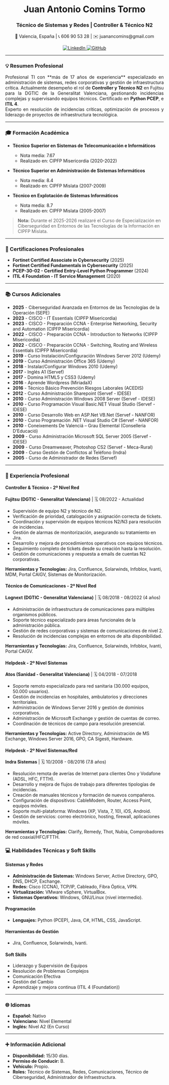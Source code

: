 <div align="center">
  <h1>Juan Antonio Comins Tormo</h1>
  <h3>Técnico de Sistemas y Redes | Controller & Técnico N2</h3>
  
  <p>
    📍 Valencia, España | 📞 606 90 53 28 | ✉️ juanancomins@gmail.com
  </p>

  <p>
    <a href="https://www.linkedin.com/in/juan-comins-9222aa212/" target="_blank">
      <img src="https://img.shields.io/badge/LinkedIn-0077B5?style=for-the-badge&logo=linkedin&logoColor=white" alt="LinkedIn">
    </a>
    <a href="https://github.com/juanantoniocomins" target="_blank">
      <img src="https://img.shields.io/badge/GitHub-100000?style=for-the-badge&logo=github&logoColor=white" alt="GitHub">
    </a>
  </p>
</div>

---

### 💡 Resumen Profesional

<p align="justify">
Profesional TI con **más de 17 años de experiencia** especializado en administración de sistemas, redes corporativas y gestión de infraestructura crítica. Actualmente desempeño el rol de <strong>Controller y Técnico N2</strong> en Fujitsu para la DGTIC de la Generalitat Valenciana, gestionando incidencias complejas y supervisando equipos técnicos. Certificado en <strong>Python PCEP</strong>, e <strong>ITIL 4</strong>. 
<br/>
Experto en resolución de incidencias críticas, optimización de procesos y liderazgo de proyectos de infraestructura tecnológica.
</p>

---

### 🎓 Formación Académica

- **Técnico Superior en Sistemas de Telecomunicación e Informáticos**
  - Nota media: 7.67
  - Realizado en: CIPFP Misericordia (2020-2022)

- **Técnico Superior en Administración de Sistemas Informáticos**
  - Nota media: 8.4
  - Realizado en: CIPFP Mislata (2007-2009)

- **Técnico en Explotación de Sistemas Informáticos**
  - Nota media: 8.7
  - Realizado en: CIPFP Mislata (2005-2007)

> **Nota:** Durante el 2025-2026 realizaré el Curso de Especialización en Ciberseguridad en Entornos de las Tecnologías de la Información en CIPFP Mislata.

---

### 🏅 Certificaciones Profesionales

- **Fortinet Certified Associate in Cybersecurity** (2025)
- **Fortinet Certified Fundamentals in Cybersecurity** (2025)
- **PCEP-30-02 - Certified Entry-Level Python Programmer** (2024)
- **ITIL 4 Foundation - IT Service Management** (2020)

---

### 📚 Cursos Adicionales

- **2025** - Ciberseguridad Avanzada en Entornos de las Tecnologías de la Operación (SEPE)
- **2023** - CISCO - IT Essentials (CIPFP Misericordia)
- **2023** - CISCO - Preparación CCNA - Enterprise Networking, Security and Automation (CIPFP Misericordia)
- **2022** - CISCO - Preparación CCNA - Introduction to Networks (CIPFP Misericordia)
- **2022** - CISCO - Preparación CCNA - Switching, Routing and Wireless Essentials (CIPFP Misericordia)
- **2019** - Curso Instalación/Configuración Windows Server 2012 (Udemy)
- **2019** - Curso Administración Office 365 (Udemy)
- **2018** - Instalar/Configurar Windows 2010 (Udemy)
- **2017** - Inglés A1 (Servef)
- **2017** - Domina HTML5 y CSS3 (Udemy)
- **2016** - Aprende Wordpress (MiriadaX)
- **2016** - Técnico Básico Prevención Riesgos Laborales (ACEDIS)
- **2012** - Curso Administración Sharepoint (Servef - IDESE)
- **2010** - Curso Administración Windows 2008 Server (Servef - IDESE)
- **2010** - Curso Programación Visual Basic.NET Visual Studio (Servef - IDESE)
- **2010** - Curso Desarrollo Web en ASP.Net VB.Net (Servef - NANFOR)
- **2010** - Curso Programación .NET Visual Studio C# (Servef - NANFOR)
- **2010** - Coneixements De Valenciá – Grau Elemental (Conselleria D’Educació)
- **2009** - Curso Administración Microsoft SQL Server 2005 (Servef - IDESE)
- **2009** - Curso Dreamweaver, Photoshop CS2 (Servef - Meca-Rural)
- **2009** - Curso Gestión de Conflictos al Teléfono (Indra)
- **2005** - Curso de Administrador de Redes (Servef)

---

### 💼 Experiencia Profesional

#### **Controller & Técnico - 2º Nivel Red**
**Fujitsu (DGTIC - Generalitat Valenciana)** | 🗓️ 08/2022 - Actualidad

- Supervisión de equipo N2 y técnico de N2.
- Verificación de prioridad, catalogación y asignación correcta de tickets.
- Coordinación y supervisión de equipos técnicos N2/N3 para resolución de incidencias.
- Gestión de alarmas de monitorización, asegurando su tratamiento en Jira.
- Desarrollo y mejora de procedimientos operativos con equipos técnicos.
- Seguimiento completo de tickets desde su creación hasta la resolución.
- Gestión de comunicaciones y respuesta a emails de cuentas N2 corporativas.

**Herramientas y Tecnologías:** Jira, Confluence, Solarwinds, Infoblox, Ivanti, MDM, Portal CAIGV, Sistemas de Monitorización.

#### **Técnico de Comunicaciones - 2º Nivel Red**
**Lognext (DGTIC - Generalitat Valenciana)** | 🗓️ 08/2018 - 08/2022 (4 años)

- Administración de infraestructura de comunicaciones para múltiples organismos públicos.
- Soporte técnico especializado para áreas funcionales de la administración pública.
- Gestión de redes corporativas y sistemas de comunicaciones de nivel 2.
- Resolución de incidencias complejas en entornos de alta disponibilidad.

**Herramientas y Tecnologías:** Jira, Confluence, Solarwinds, Infoblox, Ivanti, Portal CAIGV.

#### **Helpdesk - 2º Nivel Sistemas**
**Atos (Sanidad - Generalitat Valenciana)** | 🗓️ 04/2018 - 07/2018

- Soporte remoto especializado para red sanitaria (30.000 equipos, 50.000 usuarios).
- Gestión de incidencias en hospitales, ambulatorios y direcciones territoriales.
- Administración de Windows Server 2016 y gestión de dominios corporativos.
- Administración de Microsoft Exchange y gestión de cuentas de correo.
- Coordinación de técnicos de campo para resolución presencial.

**Herramientas y Tecnologías:** Active Directory, Administración de MS Exchange, Windows Server 2016, GPO, CA Sigesti, Hardware.

#### **Helpdesk - 2º Nivel Sistemas/Red**
**Indra Sistemas** | 🗓️ 10/2008 - 08/2016 (7.8 años)

- Resolución remota de averías de Internet para clientes Ono y Vodafone (ADSL, HFC, FTTH).
- Desarrollo y mejora de flujos de trabajo para diferentes tipologías de incidencias.
- Creación de manuales técnicos y formación de nuevos compañeros.
- Configuración de dispositivos: CableModem, Router, Access Point, equipos móviles.
- Soporte multi-plataforma: Windows (XP, Vista, 7, 10), iOS, Android.
- Gestión de servicios: correo electrónico, hosting, firewall, aplicaciones móviles.

**Herramientas y Tecnologías:** Clarify, Remedy, Thot, Nubia, Comprobadores de red coaxial/HFC/FTTH.

### 💻 Habilidades Técnicas y Soft Skills

#### **Sistemas y Redes**
- **Administración de Sistemas:** Windows Server, Active Directory, GPO, DNS, DHCP, Exchange.
- **Redes:** Cisco (CCNA), TCP/IP, Cableado, Fibra Óptica, VPN.
- **Virtualización:** VMware vSphere, VirtualBox.
- **Sistemas Operativos:** Windows, GNU/Linux (nivel intermedio).

#### **Programación**
- **Lenguajes:** Python (PCEP), Java, C#, HTML, CSS, JavaScript.

#### **Herramientas de Gestión**
- Jira, Confluence, Solarwinds, Ivanti.

#### **Soft Skills**
- Liderazgo y Supervisión de Equipos
- Resolución de Problemas Complejos
- Comunicación Efectiva
- Gestión del Cambio
- Aprendizaje y mejora continua (ITIL 4 (Foundation))

---

### 🌐 Idiomas

- **Español:** Nativo
- **Valenciano:** Nivel Elemental
- **Inglés:** Nivel A2 (En Curso)

---

### ➕ Información Adicional

- **Disponibilidad:** 15/30 días.
- **Permiso de Conducir:** B.
- **Vehículo:** Propio.
- **Roles:** Técnico de Sistemas, Redes, Comunicaciones, Técnico de Ciberseguridad, Administrador de Infraestructura.
